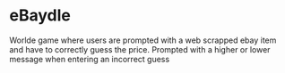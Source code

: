 # eBaydle
Worlde game where users are prompted with a web scrapped ebay item and have to correctly guess the price. Prompted with a higher or lower message when entering an incorrect guess
